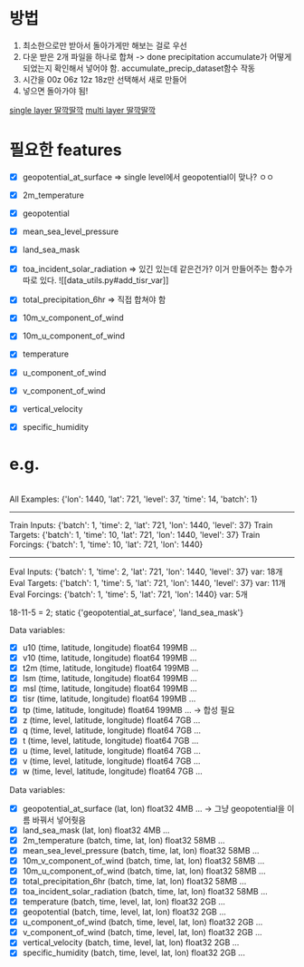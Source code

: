 # 방법
1. 최소한으로만 받아서 돌아가게만 해보는 걸로 우선
2. 다운 받은 2개 파일을 하나로 합쳐 -> done
   precipitation accumulate가 어떻게 되었는지 확인해서 넣어야 함.
   accumulate_precip_dataset함수 작동 
3. 시간을 00z 06z 12z 18z만 선택해서 새로 만들어
4. 넣으면 돌아가야 됨!

[single layer 딸깍딸깍](https://cds.climate.copernicus.eu/cdsapp#!/dataset/reanalysis-era5-single-levels?tab=form)
[multi layer 딸깍딸깍](https://cds.climate.copernicus.eu/cdsapp#!/dataset/reanalysis-era5-pressure-levels?tab=form)

# 필요한 features
- [x] geopotential_at_surface => single level에서 geopotential이 맞나? ㅇㅇ
- [x] 2m_temperature
- [x] geopotential
- [x] mean_sea_level_pressure
- [x] land_sea_mask
- [x] toa_incident_solar_radiation => 있긴 있는데 같은건가?
      이거 만들어주는 함수가 따로 있다. ![[data_utils.py#add_tisr_var]]

- [x] total_precipitation_6hr => 직접 합쳐야 함
      
- [x] 10m_v_component_of_wind
- [x] 10m_u_component_of_wind
- [x] temperature
- [x] u_component_of_wind
- [x] v_component_of_wind
- [x] vertical_velocity
- [x] specific_humidity

# e.g.
\
All Examples:   {'lon': 1440, 'lat': 721, 'level': 37, 'time': 14, 'batch': 1}

----------------------------------------------
Train Inputs:   {'batch': 1, 'time': 2, 'lat': 721, 'lon': 1440, 'level': 37}
Train Targets:  {'batch': 1, 'time': 10, 'lat': 721, 'lon': 1440, 'level': 37}
Train Forcings: {'batch': 1, 'time': 10, 'lat': 721, 'lon': 1440}

----------------------------------------------
Eval Inputs:    {'batch': 1, 'time': 2, 'lat': 721, 'lon': 1440, 'level': 37} var: 18개
Eval Targets:   {'batch': 1, 'time': 5, 'lat': 721, 'lon': 1440, 'level': 37} var: 11개
Eval Forcings:  {'batch': 1, 'time': 5, 'lat': 721, 'lon': 1440} var: 5개

18-11-5 = 2; static {'geopotential_at_surface', 'land_sea_mask'}



Data variables:
 - [x] u10      (time, latitude, longitude) float64 199MB ...
 - [x] v10      (time, latitude, longitude) float64 199MB ...
 - [x] t2m      (time, latitude, longitude) float64 199MB ...
 - [x] lsm      (time, latitude, longitude) float64 199MB ...
 - [x] msl      (time, latitude, longitude) float64 199MB ...
 - [x] tisr     (time, latitude, longitude) float64 199MB ...
 - [x] tp       (time, latitude, longitude) float64 199MB ... -> 합성 필요
 - [x] z        (time, level, latitude, longitude) float64 7GB ...
 - [x] q        (time, level, latitude, longitude) float64 7GB ...
 - [x] t        (time, level, latitude, longitude) float64 7GB ...
 - [x] u        (time, level, latitude, longitude) float64 7GB ...
 - [x] v        (time, level, latitude, longitude) float64 7GB ...
 - [x] w        (time, level, latitude, longitude) float64 7GB ...

Data variables:
 - [x] geopotential_at_surface       (lat, lon) float32 4MB ... -> 그냥 geopotential을 이름 바꿔서 넣어줫음
 - [x] land_sea_mask                 (lat, lon) float32 4MB ...
 - [x] 2m_temperature                (batch, time, lat, lon) float32 58MB ...
 - [x] mean_sea_level_pressure       (batch, time, lat, lon) float32 58MB ...
 - [x] 10m_v_component_of_wind       (batch, time, lat, lon) float32 58MB ...
 - [x] 10m_u_component_of_wind       (batch, time, lat, lon) float32 58MB ...
 - [x] total_precipitation_6hr       (batch, time, lat, lon) float32 58MB ...
 - [x] toa_incident_solar_radiation  (batch, time, lat, lon) float32 58MB ...
 - [x] temperature                   (batch, time, level, lat, lon) float32 2GB ...
 - [x] geopotential                  (batch, time, level, lat, lon) float32 2GB ...
 - [x] u_component_of_wind           (batch, time, level, lat, lon) float32 2GB ...
 - [x] v_component_of_wind           (batch, time, level, lat, lon) float32 2GB ...
 - [x] vertical_velocity             (batch, time, level, lat, lon) float32 2GB ...
 - [x] specific_humidity             (batch, time, level, lat, lon) float32 2GB ...
